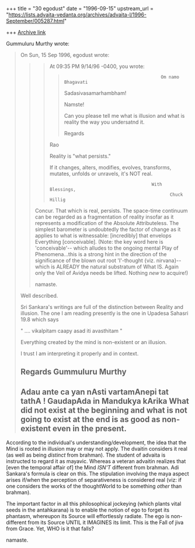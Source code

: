+++
title = "30 egodust"
date = "1996-09-15"
upstream_url = "https://lists.advaita-vedanta.org/archives/advaita-l/1996-September/005287.html"

+++
[Archive link](https://lists.advaita-vedanta.org/archives/advaita-l/1996-September/005287.html)

Gummuluru Murthy wrote:
> On Sun, 15 Sep 1996, egodust wrote:
>
> > > At 09:35 PM 9/14/96 -0400, you wrote:
> > > >                                          Om namo Bhagavati
> > > >Sadasivasamarhambham!
> > > >
> > > >Namste!
> > > >
> > > >Can you please tell me what is illusion and what is reality the way you
> > > >undersatnd it.
> > > >
> > > >Regards
> > > >
> > > >>
> > > Rao
> > > >
> > >
> > >  Reality is  "what persists."
> > >
> > >  If it changes, alters, modifies, evolves, transforms, mutates, unfolds or
> > > unravels, it's NOT real.
> > >
> > >                                            With Blessings,
> > >                                                   Chuck Hillig
> >
> > Concur.  That which is real, persists.  The space-time continuum can be
> > regarded as a fragmentation of reality insofar as it represents a
> modification
> > of the Absolute Attributeless.  The simplest barometer is undoubtedly the
> > factor of change as it applies to what is witnessable: [incredibly] that
> > envelops Everything [conceivable].  (Note: the key word here is
>  'conceivable'--
> > which alludes to the ongoing mental Play of Phenomena...this is a strong
> hint
> > in the direction of the significance of the blown out root 'I'-thought {viz.
> > nirvana}--which is ALREADY the natural substratum of What IS.  Again only
> the
> > Veil of Avidya needs be lifted.  Nothing *new* to acquire!)
> >
> > namaste.
> >
>
> Well described.
>
> Sri Sankara's writings are full of the distinction between Reality
> and illusion. The one I am reading presently is the one in
> Upadesa Sahasri 19.8 which says
>
> " ....
>   vikalpitam caapy asad iti avasthitam "
>
> Everything created by the mind is non-existent or an illusion.
>
> I trust I am interpreting it properly and in context.
>
>
> Regards
> Gummuluru Murthy
> ----------------------------------------------------------------------------
> Adau ante ca yan nAsti vartamAnepi tat tathA !
>                                 GaudapAda in Mandukya kArika
> What did not exist at the beginning and what is not going to exist at the
>  end is as good as non-existent even in the present.
> ----------------------------------------------------------------------------

According to the individual's understanding/development, the idea that the
Mind is rooted in illusion may or may not apply.  The dvaitin considers it
real (as well as being *distinct* from brahman).  The student of advaita is
instructed to regard it as mayavic.  Whereas a veteran advaitin realizes
that [even the temporal affair of] the Mind *ISN'T* different from brahman.
Adi Sankara's formula is clear on this.  The stipulation involving the maya
aspect arises if/when the perception of separativeness is considered real
(viz: if one considers the works of the thoughtWorld to be something *other*
than brahman).

The important factor in all this philosophical jockeying (which plants
vital seeds in the antahkarana) is to enable the notion of ego to forget
its phantasm, whereupon its Source will effortlessly radiate.  The ego
is non-different from its Source UNTIL it IMAGINES its limit.  This is
the Fall of jiva from Grace.  Yet, WHO is it that falls?

namaste.

